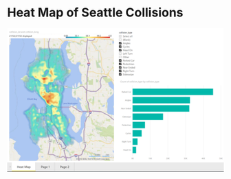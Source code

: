 # Heat Map of Seattle Collisions

[![Heat Map](heat-map.png)](https://app.powerbi.com/view?r=eyJrIjoiODU4ZmI2MzAtZGFkOS00ODljLTg3YTItOTQ1NTAwZjgwODVjIiwidCI6ImY2YjZkZDViLWYwMmYtNDQxYS05OWEwLTE2MmFjNTA2MGJkMiIsImMiOjZ9)
